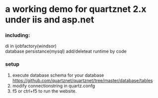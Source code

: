 
# a working demo for quartznet 2.x under iis and asp.net #

### including: ###

  di in ijobfactory(windsor)  
  database persistance(mysql) 
  add/deleteat runtime by code
### setup ###

1. execute database schema for your database https://github.com/quartznet/quartznet/tree/master/database/tables
2. modify connectionstring in quartz.confg
3. f5 or ctrl+f5 to run the website.


